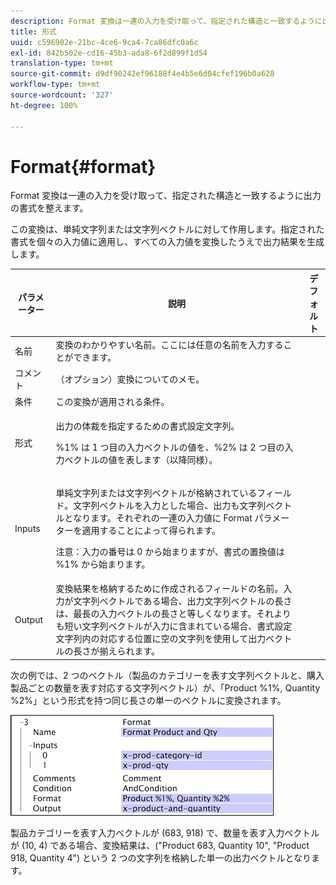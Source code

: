 ```yaml
---
description: Format 変換は一連の入力を受け取って、指定された構造と一致するように出力の書式を整えます。
title: 形式
uuid: c596902e-21bc-4ce6-9ca4-7ca86dfc0a6c
exl-id: 842b502e-cd16-45b3-ada8-6f2d899f1d54
translation-type: tm+mt
source-git-commit: d9df90242ef96188f4e4b5e6d04cfef196b0a628
workflow-type: tm+mt
source-wordcount: '327'
ht-degree: 100%

---
```


# Format{#format}

Format 変換は一連の入力を受け取って、指定された構造と一致するように出力の書式を整えます。

この変換は、単純文字列または文字列ベクトルに対して作用します。指定された書式を個々の入力値に適用し、すべての入力値を変換したうえで出力結果を生成します。

<table id="table_3953C993167248AA9A47964A51C4AB5D"> 
 <thead> 
  <tr> 
   <th colname="col1" class="entry"> パラメーター </th> 
   <th colname="col2" class="entry"> 説明 </th> 
   <th colname="col3" class="entry"> デフォルト </th> 
  </tr> 
 </thead>
 <tbody> 
  <tr> 
   <td colname="col1"> 名前 </td> 
   <td colname="col2"> 変換のわかりやすい名前。ここには任意の名前を入力することができます。 </td> 
   <td colname="col3"></td> 
  </tr> 
  <tr> 
   <td colname="col1"> コメント </td> 
   <td colname="col2"> （オプション）変換についてのメモ。 </td> 
   <td colname="col3"></td> 
  </tr> 
  <tr> 
   <td colname="col1"> 条件 </td> 
   <td colname="col2"> この変換が適用される条件。 </td> 
   <td colname="col3"></td> 
  </tr> 
  <tr> 
   <td colname="col1"> 形式 </td> 
   <td colname="col2"> <p>出力の体裁を指定するための書式設定文字列。 </p> <p> %1% は 1 つ目の入力ベクトルの値を、%2% は 2 つ目の入力ベクトルの値を表します（以降同様）。 </p> </td> 
   <td colname="col3"></td> 
  </tr> 
  <tr> 
   <td colname="col1"> Inputs </td> 
   <td colname="col2"> <p>単純文字列または文字列ベクトルが格納されているフィールド。文字列ベクトルを入力とした場合、出力も文字列ベクトルとなります。それぞれの一連の入力値に <span class="wintitle">Format</span> パラメーターを適用することによって得られます。 </p> <p> <p>注意：入力の番号は 0 から始まりますが、書式の置換値は %1% から始まります。 </p> </p> </td> 
   <td colname="col3"></td> 
  </tr> 
  <tr> 
   <td colname="col1"> Output </td> 
   <td colname="col2"> 変換結果を格納するために作成されるフィールドの名前。入力が文字列ベクトルである場合、出力文字列ベクトルの長さは、最長の入力ベクトルの長さと等しくなります。それよりも短い文字列ベクトルが入力に含まれている場合、書式設定文字列内の対応する位置に空の文字列を使用して出力ベクトルの長さが揃えられます。 </td> 
   <td colname="col3"></td> 
  </tr> 
 </tbody> 
</table>

次の例では、2 つのベクトル（製品のカテゴリーを表す文字列ベクトルと、購入製品ごとの数量を表す対応する文字列ベクトル）が、「Product %1%, Quantity %2%」という形式を持つ同じ長さの単一のベクトルに変換されます。

![](assets/cfg_TransformationType_Format.png)

製品カテゴリーを表す入力ベクトルが (683, 918) で、数量を表す入力ベクトルが (10, 4) である場合、変換結果は、(&quot;Product 683, Quantity 10&quot;, &quot;Product 918, Quantity 4&quot;) という 2 つの文字列を格納した単一の出力ベクトルとなります。
